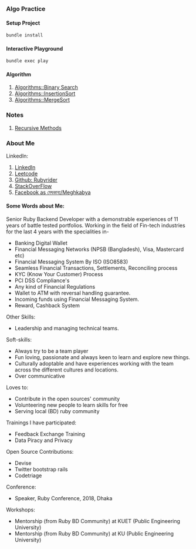 ### Algo Practice

#### Setup Project

```bash
bundle install
```

#### Interactive Playground

```bash
bundle exec play
```

#### Algorithm
1. [Algorithms::Binary Search](algorithms/binary-search.rb)
2. [Algorithms::InsertionSort](algorithms/insertion-sort.rb)
3. [Algorithms::MergeSort](algorithms/merge-sort.rb)


### Notes
1. [Recursive Methods](notes/recursions.md)

### About Me

LinkedIn:
1. [LinkedIn](https://www.linkedin.com/in/rubyrider/)
2. [Leetcode](https://leetcode.com/rubyrider/)
3. [Github: Rubyrider](https://github.com/rubyrider)
4. [StackOverFlow](https://stackoverflow.com/users/751716/rubyrider)
5. [Facebook as মেঘকাব্য/Meghkabya](https://www.facebook.com/meghkabya)

#### Some Words about Me:
Senior Ruby Backend Developer with a demonstrable experiences of 11 years of battle tested portfolios. Working in the field of Fin-tech industries for the last 4 years with the specialities in-
* Banking Digital Wallet
* Financial Messaging Networks (NPSB (Bangladesh), Visa, Mastercard etc)
* Financial Messaging System By ISO (ISO8583)
* Seamless Financial Transactions, Settlements, Reconciling process
* KYC (Know Your Customer) Process
* PCI DSS Compliance's
* Any kind of Financial Regulations
* Wallet to ATM with reversal handling guarantee.
* Incoming funds using Financial Messaging System.
* Reward, Cashback System

Other Skills:
* Leadership and managing technical teams.

Soft-skills:
* Always try to be a team player
* Fun loving, passionate and always keen to learn and explore new things.
* Culturally adoptable and have experiences working with the team across the different cultures and locations.
* Over communicative

Loves to:
* Contribute in the open sources' community
* Volunteering new people to learn skills for free
* Serving local (BD) ruby community

Trainings I have participated:
* Feedback Exchange Training
* Data Piracy and Privacy

Open Source Contributions:
* Devise
* Twitter bootstrap rails
* Codetriage

Conference:
* Speaker, Ruby Conference, 2018, Dhaka

Workshops:
- Mentorship (from Ruby BD Community) at KUET (Public Engineering University)
- Mentorship (from Ruby BD Community) at KU (Public Engineering University)
